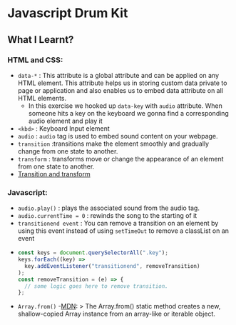 # Javascript Drum Kit

## What I Learnt?

### HTML and CSS:

- `data-*` : This attribute is a global attribute and can be applied on any HTML element. This attribute helps us in storing custom data private to page or application and also enables us to embed data attribute on all HTML elements.
  - In this exercise we hooked up `data-key` with `audio` attribute. When someone hits a key on the keyboard we gonna find a corresponding audio element and play it
- `<kbd>` : Keyboard Input element
- `audio` : `audio` tag is used to embed sound content on your webpage.
- `transition` :transitions make the element smoothly and gradually change from one state to another.
- `transform` : transforms move or change the appearance of an element from one state to another.
- [Transition and transform](https://thoughtbot.com/blog/transitions-and-transforms#:~:text=So%20what%20are%20transforms%20and,from%20one%20state%20to%20another.)

### Javascript:

- `audio.play()` : plays the associated sound from the audio tag.
- `audio.currentTime = 0` : rewinds the song to the starting of it
- `transitionend event` : You can remove a transition on an element by using this event instead of using `setTimeOut` to remove a classList on an event
- ```js
  const keys = document.querySelectorAll(".key");
  keys.forEach((key) =>
    key.addEventListener("transitionend", removeTransition)
  );
  const removeTransition = (e) => {
    // some logic goes here to remove transition.
  };
  ```
- `Array.from()` -[MDN](https://developer.mozilla.org/en-US/docs/Web/JavaScript/Reference/Global_Objects/Array/from): > The Array.from() static method creates a new, shallow-copied Array instance from an array-like or iterable object.
